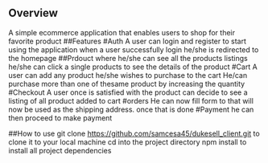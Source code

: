 ## Overview
A simple ecommerce application that enables users to shop for their favorite product 
##Features 
#Auth
A user can login and register to start using the application
when a user successfully login he/she is redirected to the homepage
##Prdouct
where he/she can see all the products listings
he/she can click a single products to see the details of the product
#Cart
A user can add any product he/she wishes to purchase to the cart
He/can purchase more than one of thesame product by increasing the quantity
#Checkout
A user once is satisfied with the product can decide to see a listing of all product added to cart
#orders
He can now fill form to that will now be used as the shipping address. once that is done
#Payment
he can then proceed to make payment

##How to use
git clone https://github.com/samcesa45/dukesell_client.git to clone it to your local machine
cd into the project directory 
npm install to install all project dependencies


